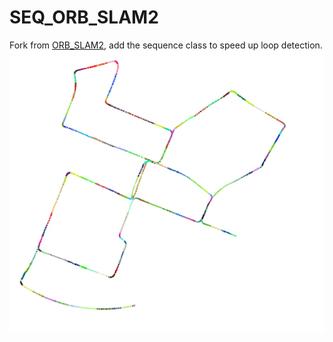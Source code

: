# SEQ_ORB_SLAM2
Fork from [ORB_SLAM2](https://github.com/raulmur/ORB_SLAM2), add the sequence class to speed up loop detection.
![test](/res/result.png)
